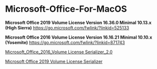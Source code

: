 # Microsoft-Office-For-MacOS

**Microsoft Office 2019 Volume License Version 16.36.0 Minimal 10.13.x (High Sierra)**
https://go.microsoft.com/fwlink/?linkid=525133

**Microsoft Office 2016 Volume License Version 16.16.21 Minimal 10.10.x (Yosemite)**
https://go.microsoft.com/fwlink/?linkid=871743

[Microsoft_Office_2016_Volume License Serializer_2.0](https://raw.githubusercontent.com/alsyundawy/Microsoft-Office-For-MacOS/master/Microsoft_Office_2016_VL_Serializer_2.0.pkg)

[Microsoft Office 2019 Volume License Serializer](https://raw.githubusercontent.com/alsyundawy/Microsoft-Office-For-MacOS/master/Microsoft_Office_2019_VL_Serializer.pkg)
